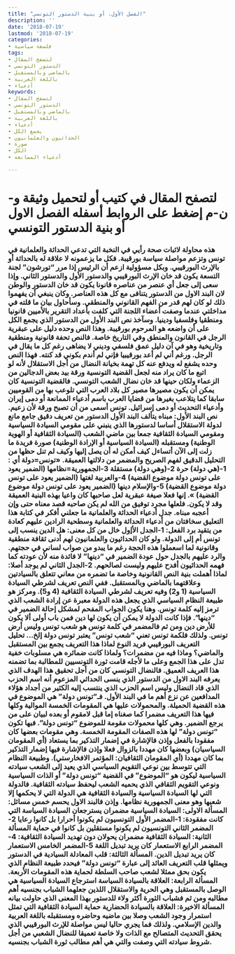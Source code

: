 ```yaml
---
title: "الفصل الأول، أو بنية الدستور التونسي"
description: ''
date: '2018-07-19'
lastmod: '2018-07-19'
categories:
- فلسفة سياسية
tags:
- لتصفح المقال
- الدستور التونسي
- بالماضي وبالمستقبل
- باللغة العربية
- أدعياء
keywords:
- لتصفح المقال
- الدستور التونسي
- بالماضي وبالمستقبل
- باللغة العربية
- أدعياء
- يجمع الكل
- الحداثيون والعلمانيون
- صورة
- الكل
- أدعياء الممانعة

---
```

# **لتصفح المقال في كتيب أو لتحميل وثيقة و-ن-م إضغط على الروابط أسفله** **الفصل الاول أو بنية الدستور التونسي**

### هذه محاولة لاثبات صحة رأيي في النخبة التي تدعي الحداثة والعلمانية في تونس وتزعم مواصلة سياسة بورقيبة. فكل ما يزعمونه لا علاقة له بالحداثة أو بالإرث البورقيبي. وبكل مسؤولية ازعم أن الرئيس إذا مرر “تورشون” لجنة التسعة يكون قد خان الإرث البورقيبي والدستور الأول والدستور الثاني. وإذا سعى إلى جعل أي عنصر من عناصره قانونا يكون قد خان الدستور والوطن لان البند الاول من الدستور يتنافى مع كل هذه العناصر. وكان ينبغي أن يفهموا ذلك لو كان لهم قدر من الفهم القانوني والمنطقي. وسأحاول بيان ما قلته في مداخلتي عندما وصفت أعضاء اللجنة التي كلفت بأعداد التقرير بالأميين قانونيا ومنطقيا وفلسفيا ودينيا. وسآخذ نص البند الأول من الدستور الذي يجمع الكل على أن واضعه هو المرحوم بورقيبة. وهذا النص وحده دليل على عبقرية الرجل في القانون والمنطق وفي التاريخ خاصة. فالنص تحفة قانونية ومنطقية وتاريخية وهو في آن دليل عمق فلسفي وديني لا يضاهى رغم كل ما يقال في الرجل. ورغم أني لم أعد بورقيبيا فإني لم أندم بكوني قد كنته. فهذا النص وحده يشفع له ويدفع عنه كل تهمة بخيانة النضال من أجل الاستقلال لأنه لو اتبع ما كان يراد منه لجعل القضية التونسية ورقة بيد بعض الدجالين من الزعماء ولكان حينها قد خان نضال الشعب التونسي. فالقضية التونسية كان يمكن أن يكون مصيرها مصير كل بلاد العرب التي تلوعب بها من القوميين سابقا كما يتلاعب بغيرها من قضايا العرب باسم أدعياء الممانعة أو دمى إيران وأدعياء التحديث أو دمى إسرائيل. تونس أسمى من أن تصبح ورقة لأن زعيم. نص البند الأول: مبناه يتألف البند الأول الدستور من تعريف دقيق جامع مانع لدولة الاستقلال أساسا لدستورها الذي ينبني على مقومي السيادة السياسية ومقومي السيادة الثقافية جمعا بين ماضي الشعب (السيادة الثقافية أو الهوية الوطنية) ومستقبله (السيادة السياسية أو الإرادة الوطنية) صورة فريدة ما زلت إلى الآن أتساءل كيف أمكن له أن يصل إليها وكيف لم تنل حظها من التحليل الدقيق لفهم الصريح والمضمر من دلالتها العميقة. «تونس=دولة أي : 1-(هي دولة) حرة 2-(وهي دولة) مستقلة 3-الجمهورية=نظامها (الضمير يعود على تونس دولة موضوع القضية) 4-والعربية لغتها (الضمير يعود على تونس دولة موضوع القضية) 5-والإسلام دينها (الضمير يعود على تونس دولة موضوع القضية) ». إنها فعلا صيغة عبقرية لعل صاحبها كان واعيا بهذه البنية العميقة وقد لا يكون. فلعلها مجرد توفيق من الله لم يكن صاحبه قصد معناه حتى وإن أعجبه مبناه. جدل أدعياء الحداثة والعلمانية ما جعلني أفكر في كتابة هذا التعليق سخافتان من أدعياء الحداثة والعلمانية وسطحية الرادين عليهم كعادة من يتقيد برد الفعل: 1-الجدل الأإول خال من كل معنى: هل الدين ينسب إلى تونس أم إلى الدولة. ولو كان الحداثيون والعلمانيون لهم أدنى ثقافة منطقية وقانونية لما اسعملوا هذه الحجة رغم ما يبدو من صواب لساني في حجتهم. والرد عليهم بالجدل حول عودة الضمير في “دينها” لا فائدة منه لأن عودته كما فهمه الحداثيون أفدح عليهم وليست لصالحهم. 2-الجدل الثاني لم يوجد أصلا: لماذا أهملت بنية النص القانونية وخاصة ما تضمره من معاني تتعلق بالسيادتين وعلاقتهما بالماضي وبالمستقبل. ففي النص تعريف لشرطي السيادة السياسية (1 و2) وفيه تعريف لشرطي السيادة الثقافية (4 و5). ومركز هو طبيعة النظام السياسي الذي يجعل هذه الدولة معبرة عن إرادة الشعب الذي ترمز إليه كلمة تونس. وهنا يكون الجواب المفحم لمشكل إحالة الضمير في “دينها”. فإذا كانت الدولة لا يمكن أن يكون لها دين فمن باب أولى ألا يكون للأرض دين ومن ثم فالمضمر في كلمة تونس هو شعب تونس وليس أرض تونس. ولذلك فلكمة تونس تعني “شعب تونس” يعتبر تونس دولة إلخ… تحليل التعريف البورقيبي فريد النوع لماذا هذا التعريف يجمع بين المستقبل والماضي؟ وماذا فيه من مضمرات؟ ولماذا كانت ضمائره هي مسلوبات خفية تدل على هذا الجمع وعلى ما لأجله قامت ثورة التونسيين للمطالبة بما تضمنه هذا العريف العميق. فالنضال التونسي كان من أجل تحقيق هذا الهدف الذي يعرفه البند الاول من الدستور الذي ينسى الحداثي المزعوم أنه اسم الحزب الذي قاد النضال وليس اسم الحزب الذي ينتسب إليه الكثير من أجداد هؤلاء المدافعين عن نزع أهم ما في البند الأول. فـ”تونس دولة” هي الموضوع في هذه القضية الحميلة. والمحمولات عليها هي المقومات الخمسة الموالية وكلها فيها هذا التعريف مضمرا كما صغناه إما قبل لامقوم أو بعده لبيان على من يرجع الضمير. وهي كلها محمولات مقومة للموضوع “تونس دولة”. فبها تكون “تونس دولة” لها هذه الصفات المقومة الخمسة. وهي مقومات بعضها كان مفقودا بالفعل وإذن فالإشارة في إضمار التذكير بما يستعاد (أي المقومان السياسيان) وبعضها كان مهددا بالزوال فعلا وإذن فالإشارة فيها إضمار التذكير بما كان مهددا (أي المقومان الثقافيان: المؤتمر الافخارستي). وطبيعة النظام التي تتوسط بين نوعي التقويم السياسي الذي يعيد إلى الشعب سيادته السياسية ليكون هو “الموضوع” في القضية “تونس دولة” أو الذات السياسية ونوعي التقويم الثقافي الذي يحميه الشعب ليحفظ سيادته الثقافية. فالدولة التي لها السيادة السياسية والسيادة الثقافية هي الدولة التي لا يحكمها إلا شعبها وهو معنى الجمهورية نظامها. وإذن فالبند الاول يحسم خمس مسائل: المسألة الاولى: السيادة السياسية مضمران يسترجعان السيادة السياسة التي كانت مفقودة: 1-المضمر الأول التونسيون لم يكونوا أحرارا بل كانوا رعايا 2-المضمر الثاني التونسيون لم يكونوا مستقلين بل كانوا في حماية المسألة الثانية: السيادة الثقافية مضمران يحولان دون تهديد السيادة الثقافية: 4-المضمر الرابع الاستعمار كان يريد تبديل اللغة 5-المضمر الخامس الاستعمار كان يريد تبديل الدين. المسألة الثالثة: قلب المعادلة السيادية في الدستور ويمثلها قلب التعريف العائد إلى عبارة “تونس دولة” فيحدد طبيعة النظام الذي يكون بحق ممثلا لشعب صاحب السلطة لحماية هذه المقومات الأربعة. المسألة الرابعة: العلاقة بالسيادة السياسة استرجاع السيادة السياسية هي الوصل بالمستقبل وهي الحرية والاستقلال اللذين جعلهما الشباب بجنسيه أهم مطالبه ومن ثم فشباب الثورة أكثر ولاء للدستور بهذا المعنى الذي حاولت بيانه المسألة الاخيرة: العلاقة بالسيادة الحضارية حماية السيادة الثقافية التي تمثل استمرار وجود الشعب وصلا بين ماضيه وحاضره ومستقبله باللغة العربية والدين الإسلامي. ولذلك فما يجري حاليا ليس مواصلة للإرث البورقيبي الذي يحقق التحديث المتصالح مع الذات ولا خاصة تعميقا للنضال الشعبي من أجل شروط سيادته التي وصفت والتي هي أهم مطالب ثورة الشباب بجنسيه.

###
